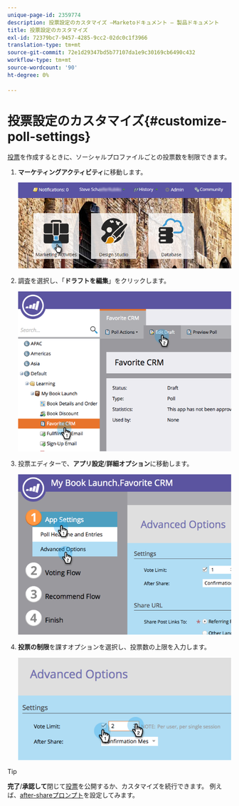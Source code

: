 ```yaml
---
unique-page-id: 2359774
description: 投票設定のカスタマイズ —Marketoドキュメント — 製品ドキュメント
title: 投票設定のカスタマイズ
exl-id: 72379bc7-9457-4285-9cc2-02dc0c1f3966
translation-type: tm+mt
source-git-commit: 72e1d29347bd5b77107da1e9c30169cb6490c432
workflow-type: tm+mt
source-wordcount: '90'
ht-degree: 0%

---
```


# 投票設定のカスタマイズ{#customize-poll-settings}

[投票](/help/marketo/product-docs/demand-generation/social/creating-a-poll/create-a-poll.md)を作成するときに、ソーシャルプロファイルごとの投票数を制限できます。

1. **マーケティングアクティビティ**&#x200B;に移動します。

   ![](assets/login-marketing-activities.png)

1. 調査を選択し、「**ドラフトを編集**」をクリックします。

   ![](assets/image2014-9-19-10-3a56-3a37.png)

1. 投票エディターで、**アプリ設定**/**詳細オプション**&#x200B;に移動します。

   ![](assets/image2014-9-19-10-3a56-3a44.png)

1. **投票の制限**&#x200B;を課すオプションを選択し、投票数の上限を入力します。

   ![](assets/image2014-9-19-10-3a56-3a54.png)

>[!TIP]
>
>**完了**/**承認して**&#x200B;閉じて[投票](/help/marketo/product-docs/demand-generation/social/creating-a-poll/publish-a-poll.md)を公開するか、カスタマイズを続行できます。 例えば、[after-shareプロンプト](/help/marketo/product-docs/demand-generation/social/configuring-social-actions/configure-after-share-prompts.md)を設定してみます。
